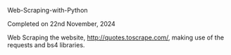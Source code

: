 Web-Scraping-with-Python

Completed on 22nd November, 2024

Web Scraping the website, http://quotes.toscrape.com/, making use of the requests and bs4 libraries.
